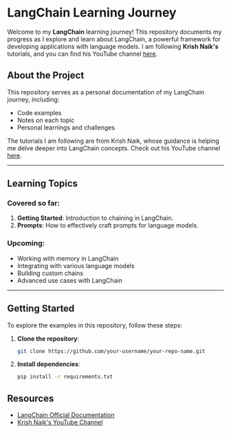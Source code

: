 # LangChain Learning Journey

Welcome to my **LangChain** learning journey! This repository documents my progress as I explore and learn about LangChain, a powerful framework for developing applications with language models. I am following **Krish Naik's** tutorials, and you can find his YouTube channel [here](https://www.youtube.com/channel/UCNU_lfiiWBdtULKOw6X0Dig).

## About the Project

This repository serves as a personal documentation of my LangChain journey, including:

- Code examples
- Notes on each topic
- Personal learnings and challenges

The tutorials I am following are from Krish Naik, whose guidance is helping me delve deeper into LangChain concepts. Check out his YouTube channel [here](https://www.youtube.com/channel/UCNU_lfiiWBdtULKOw6X0Dig).

---

## Learning Topics

### Covered so far:

1. **Getting Started**: Introduction to chaining in LangChain.
2. **Prompts**: How to effectively craft prompts for language models.

### Upcoming:

- Working with memory in LangChain
- Integrating with various language models
- Building custom chains
- Advanced use cases with LangChain

---

## Getting Started

To explore the examples in this repository, follow these steps:

1. **Clone the repository**:

   ```bash
   git clone https://github.com/your-username/your-repo-name.git

   ```

2. **Install dependencies**:
   ```bash
   pip install -r requirements.txt
   ```

## Resources

- [LangChain Official Documentation](https://langchain.readthedocs.io/)
- [Krish Naik's YouTube Channel](https://www.youtube.com/channel/UCNU_lfiiWBdtULKOw6X0Dig)
